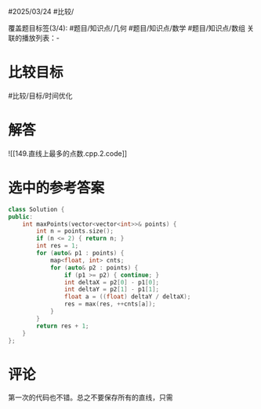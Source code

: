 #2025/03/24 #比较/

覆盖题目标签(3/4):  #题目/知识点/几何 #题目/知识点/数学 #题目/知识点/数组
关联的播放列表：-

# 比较目标

#比较/目标/时间优化 

# 解答

![[149.直线上最多的点数.cpp.2.code]]

# 选中的参考答案

```cpp
class Solution {
public:
    int maxPoints(vector<vector<int>>& points) {
        int n = points.size();
        if (n <= 2) { return n; }
        int res = 1;
        for (auto& p1 : points) {
            map<float, int> cnts;
            for (auto& p2 : points) {
                if (p1 >= p2) { continue; }
                int deltaX = p2[0] - p1[0];
                int deltaY = p2[1] - p1[1];
                float a = ((float) deltaY / deltaX);
                res = max(res, ++cnts[a]);
            }
        }
        return res + 1;
    }
};
```

# 评论

第一次的代码也不错。总之不要保存所有的直线，只需